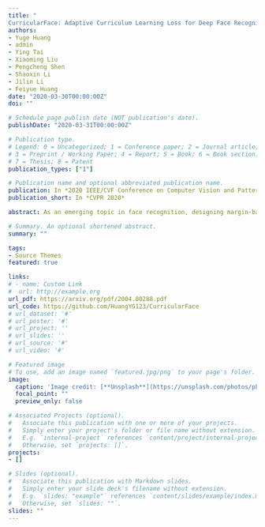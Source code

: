 ```yaml
---
title: "	
CurricularFace: Adaptive Curriculum Learning Loss for Deep Face Recognition"
authors:
- Yuge Huang
- admin
- Ying Tai
- Xiaoming Liu
- Pengcheng Shen
- Shaoxin Li
- Jilin Li
- Feiyue Huang
date: "2020-03-30T00:00:00Z"
doi: ""

# Schedule page publish date (NOT publication's date).
publishDate: "2020-03-31T00:00:00Z"

# Publication type.
# Legend: 0 = Uncategorized; 1 = Conference paper; 2 = Journal article;
# 3 = Preprint / Working Paper; 4 = Report; 5 = Book; 6 = Book section;
# 7 = Thesis; 8 = Patent
publication_types: ["1"]

# Publication name and optional abbreviated publication name.
publication: In *2020 IEEE/CVF Conference on Computer Vision and Pattern Recognition (CVPR 2020)*
publication_short: In *CVPR 2020*

abstract: As an emerging topic in face recognition, designing margin-based loss functions can increase the feature mar- gin between different classes for enhanced discriminabil- ity. More recently, the idea of mining-based strategies is adopted to emphasize the misclassified samples, achieving promising results. However, during the entire training pro- cess, the prior methods either do not explicitly emphasize the sample based on its importance that renders the hard samples not fully exploited; or explicitly emphasize the ef- fects of semi-hard/hard samples even at the early training stage that may lead to convergence issue. In this work, we propose a novel Adaptive Curriculum Learning loss (Cur- ricularFace) that embeds the idea of curriculum learning into the loss function to achieve a novel training strategy for deep face recognition, which mainly addresses easy sam- ples in the early training stage and hard ones in the later stage. Specifically, our CurricularFace adaptively adjusts the relative importance of easy and hard samples during different training stages. In each stage, different samples are assigned with different importance according to their corresponding difficultness. Extensive experimental results on popular benchmarks demonstrate the superiority of our CurricularFace over the state-of-the-art competitors.

# Summary. An optional shortened abstract.
summary: ""

tags:
- Source Themes
featured: true

links:
# - name: Custom Link
#  url: http://example.org
url_pdf: https://arxiv.org/pdf/2004.00288.pdf
url_code: https://github.com/HuangYG123/CurricularFace
# url_dataset: '#'
# url_poster: '#'
# url_project: ''
# url_slides: ''
# url_source: '#'
# url_video: '#'

# Featured image
# To use, add an image named `featured.jpg/png` to your page's folder. 
image:
  caption: 'Image credit: [**Unsplash**](https://unsplash.com/photos/pLCdAaMFLTE)'
  focal_point: ""
  preview_only: false

# Associated Projects (optional).
#   Associate this publication with one or more of your projects.
#   Simply enter your project's folder or file name without extension.
#   E.g. `internal-project` references `content/project/internal-project/index.md`.
#   Otherwise, set `projects: []`.
projects:
- []

# Slides (optional).
#   Associate this publication with Markdown slides.
#   Simply enter your slide deck's filename without extension.
#   E.g. `slides: "example"` references `content/slides/example/index.md`.
#   Otherwise, set `slides: ""`.
slides: ""
---
```


